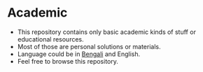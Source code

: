 # Academic
- This repository contains only basic academic kinds of stuff or educational resources. 
- Most of those are personal solutions or materials. 
- Language could be in [Bengali](https://en.wikipedia.org/wiki/Bengali_language) and English. 
- Feel free to browse this repository. 
